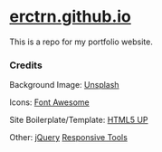 # [erctrn.github.io](https://erctrn.github.io/)

This is a repo for my portfolio website.

### Credits
Background Image: 
  [Unsplash](https://unsplash.com/)

Icons: 
  [Font Awesome](https://fontawesome.com/)

Site Boilerplate/Template: 
  [HTML5 UP](https://html5up.net/)

Other: 
  [jQuery](https://jquery.com/) 
  [Responsive Tools](https://github.com/ajlkn/responsive-tools)
